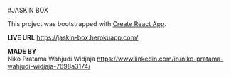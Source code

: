 #JASKIN BOX

This project was bootstrapped with [Create React App](https://github.com/facebook/create-react-app).

**LIVE URL**
https://jaskin-box.herokuapp.com/

**MADE BY**
<br/>
Niko Pratama Wahjudi Widjaja
https://www.linkedin.com/in/niko-pratama-wahjudi-widjaja-7698a3174/
